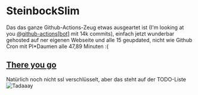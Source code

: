 # SteinbockSlim
Das das ganze Github-Actions-Zeug etwas ausgeartet ist (I'm looking at you [@github-actions[bot]](https://github.com/features/actions) mit 14k commits), einfach jetzt wunderbar gehosted auf ner eigenen Webseite und alle 15 geupdated, nicht wie Github Cron mit PI*Daumen alle 47,89 Minuten :(

## [There you go](https://steinbock.jakob-jung.com/)
Natürlich noch nicht ssl verschlüsselt, aber das steht auf der TODO-Liste
![Tadaaay](https://blog.zenml.io/assets/posts/github_todos/todo_meme.jpg)
